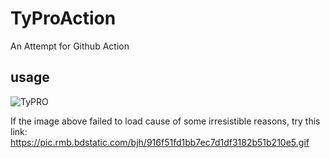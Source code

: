 # TyProAction
An Attempt for Github Action

## usage

![TyPRO](https://user-images.githubusercontent.com/49258735/160231233-090b9f20-2c55-4f95-826b-c7c2cba6fbaa.gif)

If the image above failed to load cause of some irresistible reasons, try this link: https://pic.rmb.bdstatic.com/bjh/916f51fd1bb7ec7d1df3182b51b210e5.gif
